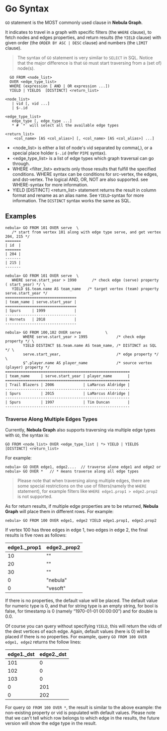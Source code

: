 # Go Syntax

`GO` statement is the MOST commonly used clause in **Nebula Graph**.

It indicates to travel in a graph with specific filters (the `WHERE` clause), to fetch nodes and edges properties, and return results (the `YIELD` clause) with given order (the `ORDER BY ASC | DESC` clause) and numbers (the `LIMIT` clause).

>The syntax of `GO` statement is very similar to `SELECT` in SQL. Notice that the major difference is that `GO` must start traversing from a (set of) node(s).
<!-- >You can refer to `FIND` statement (in progress), which is the counterpart of `SELECT` in SQL. -->

```ngql
  GO FROM <node_list>
  OVER <edge_type_list>
  WHERE (expression [ AND | OR expression ...])  
  YIELD | YIELDS  [DISTINCT] <return_list>

<node_list>
   | vid [, vid ...]
   | $-.id

<edge_type_list>
   edge_type [, edge_type ...]
   * # `*` will select all the available edge types

<return_list>
    <col_name> [AS <col_alias>] [, <col_name> [AS <col_alias>] ...]
```

* <node_list> is either a list of node's vid separated by comma(,), or a special place holder `$-.id` (refer `PIPE` syntax).
* <edge_type_list> is a list of edge types which graph traversal can go through.
* WHERE <filter_list> extracts only those results that fulfill the specified conditions. WHERE syntax can be conditions for src-vertex, the edges, and dst-vertex. The logical AND, OR, NOT are also supported. see WHERE-syntax for more information.
* YIELD [DISTINCT] <return_list> statement returns the result in column format and rename as an alias name. See `YIELD`-syntax for more information. The `DISTINCT` syntax works the same as SQL.

## Examples

```ngql
nebula> GO FROM 101 OVER serve  \
   /* start from vertex 101 along with edge type serve, and get vertex 204, 215 */
=======
| id  |
=======
| 204 |
-------
| 215 |
-------
```

```ngql
nebula> GO FROM 101 OVER serve  \
   WHERE serve.start_year > 1990       /* check edge (serve) property ( start_year) */ \
   YIELD $$.team.name AS team_name   /* target vertex (team) property serve.start_year */
================================
| team_name | serve.start_year |
================================
| Spurs     | 1999             |
--------------------------------
| Hornets   | 2018             |
--------------------------------
```

```ngql
nebula> GO FROM 100,102 OVER serve           \
        WHERE serve.start_year > 1995             /* check edge property */ \
        YIELD DISTINCT $$.team.name AS team_name, /* DISTINCT as SQL */ \
        serve.start_year,                         /* edge property */ \
        $^.player.name AS player_name             /* source vertex (player) property */
========================================================
| team_name     | serve.start_year | player_name       |
========================================================
| Trail Blazers | 2006             | LaMarcus Aldridge |
--------------------------------------------------------
| Spurs         | 2015             | LaMarcus Aldridge |
--------------------------------------------------------
| Spurs         | 1997             | Tim Duncan        |
--------------------------------------------------------
```

### Traverse Along Multiple Edges Types

Currently, **Nebula Graph** also supports traversing via multiple edge types with `GO`, the syntax is:

```ngql
GO FROM <node_list> OVER <edge_type_list | *> YIELD | YIELDS [DISTINCT] <return_list>
```

For example:

```ngql
nebula> GO OVER edge1, edge2....  // traverse alone edge1 and edge2 or
nebula> GO OVER *   // * means traverse along all edge types
```

> Please note that when traversing along multiple edges, there are some special restrictions on the use of filters(namely the `WHERE` statement), for example filters like `WHERE edge1.prop1 > edge2.prop2` is not supported.

As for return results, if multiple edge properties are to be returned, **Nebula Graph** will place them in different rows. For example:

```ngql
nebula> GO FROM 100 OVER edge1, edge2 YIELD edge1.prop1, edge2.prop2
```

 If vertex 100 has three edges in edge 1, two edges in edge 2, the final results is five rows as follows:

| edge1._prop1 | edge2._prop2 |
| --- | --- |
| 10 | "" |
| 20 | "" |
| 30 | "" |
| 0 | "nebula" |
| 0 | "vesoft" |

If there is no properties, the default value will be placed. The default value for numeric type is 0, and that for string type is an empty string, for bool is false, for timestamp is 0 (namely “1970-01-01 00:00:00”) and for double is 0.0.

Of course you can query without specifying `YIELD`, this will return the vids of the dest vertices of each edge. Again, default values (here is 0) will be placed if there is no properties. For example, query `GO FROM 100 OVER edge1, edge2` returns the follow lines:

| edge1._dst | edge2._dst |
| --- | --- |
| 101 | 0 |
| 102 | 0 |
| 103 | 0 |
| 0 | 201 |
| 0 | 202 |

For query `GO FROM 100 OVER *`, the result is similar to the above example: the non-existing property or vid is populated with default values.
Please note that we can't tell which row belongs to which edge in the results, the future version will show the edge type in the result.
